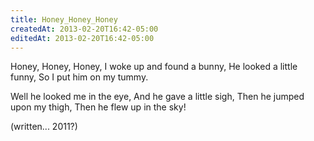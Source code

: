 ```yaml
---
title: Honey_Honey_Honey
createdAt: 2013-02-20T16:42-05:00
editedAt: 2013-02-20T16:42-05:00
---
```


Honey, Honey, Honey,
I woke up and found a bunny,
He looked a little funny,
So I put him on my tummy.

Well he looked me in the eye,
And he gave a little sigh,
Then he jumped upon my thigh,
Then he flew up in the sky!

(written... 2011?)

